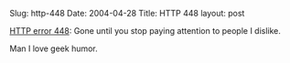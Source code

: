 Slug: http-448
Date: 2004-04-28
Title: HTTP 448
layout: post

<a href="http://mpt.net.nz/archive/2004/04/17/stop">HTTP error 448</a>: Gone until you stop paying attention to people I dislike.

Man I love geek humor.

